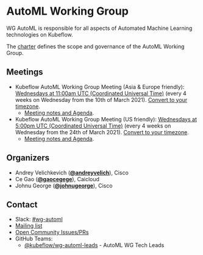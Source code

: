 <!---
This is an autogenerated file!

Please do not edit this file directly, but instead make changes to the
sigs.yaml file in the project root.

To understand how this file is generated, see https://github.com/kubeflow/community/generator/README.md
--->
# AutoML Working Group

WG AutoML is responsible for all aspects of Automated Machine Learning technologies on Kubeflow.

The [charter](charter.md) defines the scope and governance of the AutoML Working Group.

## Meetings
* Kubeflow AutoML Working Group Meeting (Asia & Europe friendly): [Wednesdays at 11:00am UTC (Coordinated Universal Time)](https://calendar.google.com/calendar/u/0/r?cid=ZDQ5bnNpZWZzbmZna2Y5MW8wdThoMmpoazRAZ3JvdXAuY2FsZW5kYXIuZ29vZ2xlLmNvbQ) (every 4 weeks on Wednesday from the 10th of March 2021). [Convert to your timezone](http://www.thetimezoneconverter.com/?t=11:00am&tz=UTC%20%28Coordinated%20Universal%20Time%29).
  * [Meeting notes and Agenda](https://docs.google.com/document/d/1MChKfzrKAeFRtYqypFbMXL6ZIc_OgijjkvbqmwRV-64).
* Kubeflow AutoML Working Group Meeting (US friendly): [Wednesdays at 5:00pm UTC (Coordinated Universal Time)](https://calendar.google.com/calendar/u/0/r?cid=ZDQ5bnNpZWZzbmZna2Y5MW8wdThoMmpoazRAZ3JvdXAuY2FsZW5kYXIuZ29vZ2xlLmNvbQ) (every 4 weeks on Wednesday from the 24th of March 2021). [Convert to your timezone](http://www.thetimezoneconverter.com/?t=5:00pm&tz=UTC%20%28Coordinated%20Universal%20Time%29).
  * [Meeting notes and Agenda](https://docs.google.com/document/d/1MChKfzrKAeFRtYqypFbMXL6ZIc_OgijjkvbqmwRV-64).

## Organizers

* Andrey Velichkevich (**[@andreyvelich](https://github.com/andreyvelich)**), Cisco
* Ce Gao (**[@gaocegege](https://github.com/gaocegege)**), Caicloud
* Johnu George (**[@johnugeorge](https://github.com/johnugeorge)**), Cisco

## Contact
- Slack: [#wg-automl](https://kubeflow.slack.com/messages/wg-automl)
- [Mailing list](https://groups.google.com/forum/#!forum/kubeflow-discuss)
- [Open Community Issues/PRs](https://github.com/kubeflow/community/labels/wg%2Farea/wg-automl)
- GitHub Teams:
    - [@kubeflow/wg-automl-leads](https://github.com/orgs/kubeflow/teams/wg-automl-leads) - AutoML WG Tech Leads
<!-- BEGIN CUSTOM CONTENT -->

<!-- END CUSTOM CONTENT -->
